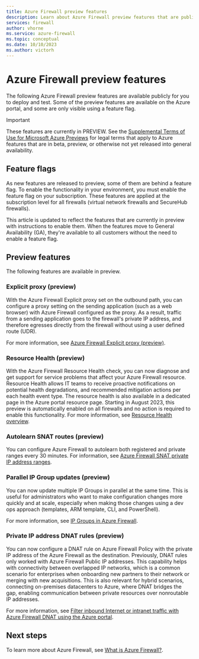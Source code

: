 ```yaml
---
title: Azure Firewall preview features
description: Learn about Azure Firewall preview features that are publicly available now.
services: firewall
author: vhorne
ms.service: azure-firewall
ms.topic: conceptual
ms.date: 10/10/2023
ms.author: victorh
---
```


# Azure Firewall preview features

The following Azure Firewall preview features are available publicly for you to deploy and test. Some of the preview features are available on the Azure portal, and some are only visible using a feature flag.

> [!IMPORTANT]
> These features are currently in PREVIEW.
> See the [Supplemental Terms of Use for Microsoft Azure Previews](https://azure.microsoft.com/support/legal/preview-supplemental-terms/) for legal terms that apply to Azure features that are in beta, preview, or otherwise not yet released into general availability.

## Feature flags

As new features are released to preview, some of them are behind a feature flag. To enable the functionality in your environment, you must enable the feature flag on your subscription. These features are applied at the subscription level for all firewalls (virtual network firewalls and SecureHub firewalls).  

This article is updated to reflect the features that are currently in preview with instructions to enable them. When the features move to General Availability (GA), they're available to all customers without the need to enable a feature flag. 

## Preview features

The following features are available in preview.

### Explicit proxy (preview)

With the Azure Firewall Explicit proxy set on the outbound path, you can configure a proxy setting on the sending application (such as a web browser) with Azure Firewall configured as the proxy. As a result, traffic from a sending application goes to the firewall's private IP address, and therefore egresses directly from the firewall without using a user defined route (UDR).

For more information, see [Azure Firewall Explicit proxy (preview)](explicit-proxy.md).

### Resource Health (preview)

With the Azure Firewall Resource Health check, you can now diagnose and get support for service problems that affect your Azure Firewall resource. Resource Health allows IT teams to receive proactive notifications on potential health degradations, and recommended mitigation actions per each health event type.  The resource health is also available in a dedicated page in the Azure portal resource page.
Starting in August 2023, this preview is automatically enabled on all firewalls and no action is required to enable this functionality.
For more information, see [Resource Health overview](../service-health/resource-health-overview.md).

### Autolearn SNAT routes (preview)

You can configure Azure Firewall to autolearn both registered and private ranges every 30 minutes. For information, see [Azure Firewall SNAT private IP address ranges](snat-private-range.md#auto-learn-snat-routes-preview).

### Parallel IP Group updates (preview)

You can now update multiple IP Groups in parallel at the same time. This is useful for administrators who want to make configuration changes more quickly and at scale, especially when making those changes using a dev ops approach (templates, ARM template, CLI, and PowerShell).

For more information, see [IP Groups in Azure Firewall](ip-groups.md#parallel-ip-group-updates-preview).

### Private IP address DNAT rules (preview)

You can now configure a DNAT rule on Azure Firewall Policy with the private IP address of the Azure Firewall as the destination. Previously, DNAT rules only worked with Azure Firewall Public IP addresses.
This capability helps with connectivity between overlapped IP networks, which is a common scenario for enterprises when onboarding new partners to their network or merging with new acquisitions.
This is also relevant for hybrid scenarios, connecting on-premises datacenters to Azure, where DNAT bridges the gap, enabling communication between private resources over nonroutable IP addresses.

For more information, see [Filter inbound Internet or intranet traffic with Azure Firewall DNAT using the Azure portal](tutorial-firewall-dnat.md).


## Next steps

To learn more about Azure Firewall, see [What is Azure Firewall?](overview.md).